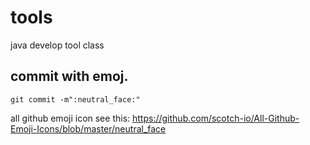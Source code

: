 # tools
java develop  tool class


## commit with emoj.

  ``` git commit -m":neutral_face:" ```
 
 all github emoji icon see this: https://github.com/scotch-io/All-Github-Emoji-Icons/blob/master/neutral_face
